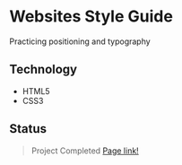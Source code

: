 # Websites Style Guide

Practicing positioning and typography

## Technology

- HTML5
- CSS3

## Status

> Project Completed
> [Page link!](https://customhaven.github.io/websites-style-guide/)
